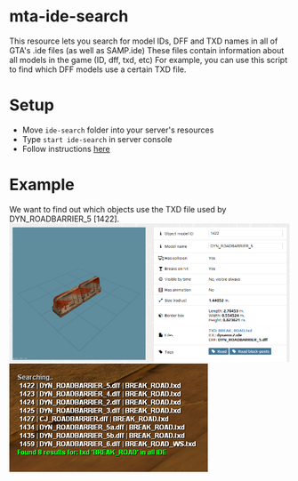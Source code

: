 # mta-ide-search
This resource lets you search for model IDs, DFF and TXD names in all of GTA's .ide files (as well as SAMP.ide)
These files contain information about all models in the game (ID, dff, txd, etc)
For example, you can use this script to find which DFF models use a certain TXD file.

# Setup
- Move `ide-search` folder into your server's resources
- Type `start ide-search` in server console
- Follow instructions [here](/ide-search/server.lua)

# Example
We want to find out which objects use the TXD file used by DYN_ROADBARRIER_5 [1422].
![1](/example_1.png)
![2](/example_2.png)